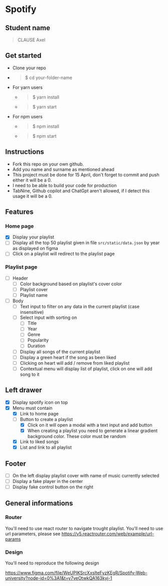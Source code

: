 # Spotify

## Student name

> CLAUSE Axel

## Get started

-   Clone your repo
-   > $ cd your-folder-name
-   For yarn users
    -   > $ yarn install
    -   > $ yarn start
-   For npm users
    -   > $ npm install
    -   > $ npm start

## Instructions

-   Fork this repo on your own github.
-   Add you name and surname as mentioned ahead
-   This project must be done for 15 April, don't forget to commit and push either it will be a 0.
-   I need to be able to build your code for production
-   TabNine, Github copilot and ChatGpt aren't allowed, if I detect this usage it will be a 0.

## Features

### Home page

-   [x] Display your playlist
-   [ ] Display all the top 50 playlist given in file `src/static/data.json` by year as displayed on figma
-   [ ] Click on a playlist will redirect to the playlist page

### Playlist page

-   [ ] Header 
    -   [ ] Color background based on playlist's cover color
    -   [ ] Playlist cover
    -   [ ] Playlist name
-   [ ] Body
    -   [ ] Text input to filter on any data in the current playlist (case insensitive)
    -   [ ] Select input with sorting on 
        -   [ ] Title
        -   [ ] Year
        -   [ ] Genre
        -   [ ] Popularity
        -   [ ] Duration 
    -   [ ] Display all songs of the current playlist
    -   [ ] Display a green heart if the song as been liked
    -   [ ] Clicking on heart will add / remove from liked playlist
    -   [ ] Contextual menu will display list of playlist, click on one will add song to it

## Left drawer

-   [x] Display spotify icon on top
-   [x] Menu must contain
    -   [x] Link to home page
    -   [ ] Button to create a playlist
        -   [x] Click on it will open a modal with a text input and add button
        -   [x] When creating a playlist you need to generate a linear gradient background color. These color must be random
    -   [x] Link to liked songs
    -   [x] List and link to all playlist

## Footer

-   [ ] On the left display playlist cover with name of music currently selected
-   [ ] Display a fake player in the center
-   [ ] Display fake control button on the right

## General informations

### Router

You'll need to use react router to navigate trought playlist. You'll need to use url parameters, please see 
https://v5.reactrouter.com/web/example/url-params

### Design

You'll need to reproduce the following design

https://www.figma.com/file/WeUPIKSrcXxslteFyzKEgR/Spotify-Web-university?node-id=0%3A1&t=y7veOtwkQA163kyj-1
